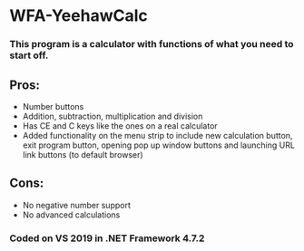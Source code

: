 # WFA-YeehawCalc

### This program is a calculator with functions of what you need to start off.
## Pros:
- Number buttons
- Addition, subtraction, multiplication and division
- Has CE and C keys like the ones on a real calculator
- Added functionality on the menu strip to include new calculation button, exit program button, opening pop up window buttons and launching URL link buttons (to default browser)
## Cons:
- No negative number support
- No advanced calculations
### Coded on VS 2019 in .NET Framework 4.7.2
